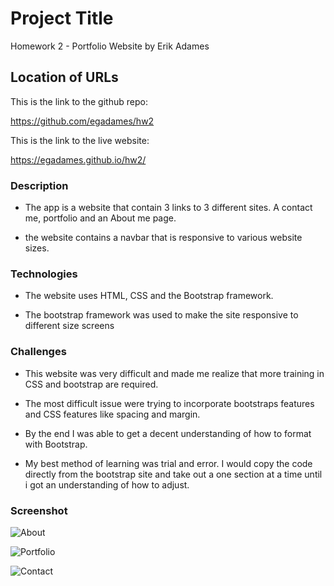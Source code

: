 # Project Title

Homework 2 - Portfolio Website by Erik Adames

## Location of URLs

This is the link to the github repo:

https://github.com/egadames/hw2

This is the link to the live website:

https://egadames.github.io/hw2/

### Description

- The app is a website that contain 3 links to 3 different sites. A contact me, portfolio and an About me page.

- the website contains a navbar that is responsive to various website sizes.

### Technologies

- The website uses HTML, CSS and the Bootstrap framework.

- The bootstrap framework was used to make the site responsive to different size screens

### Challenges

- This website was very difficult and made me realize that more training in CSS and bootstrap are required.

- The most difficult issue were trying to incorporate bootstraps features and CSS features like spacing and margin.

- By the end I was able to get a decent understanding of how to format with Bootstrap.

- My best method of learning was trial and error. I would copy the code directly from the bootstrap site and take out a one section at a time until i got an understanding of how to adjust.

### Screenshot

![About](./Images/about_shout.jpg "Screenshot of About Me page")

![Portfolio](./Images/portfolio_shout.jpg "Screenshot of Portfolio page")

![Contact](./Images/contact_shout.jpg "Screenshot of Contact page")


